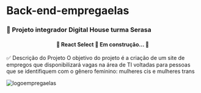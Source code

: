 # Back-end-empregaelas

### 🚀 Projeto integrador Digital House turma Serasa

<h4 align="center"> 
	🚧  React Select 🚀 Em construção...  🚧
</h4>

✅ Descrição do Projeto
O objetivo do projeto é a criação de um site de empregos que disponibilizará vagas na área de TI voltadas para pessoas que se identifiquem com o gênero feminino: mulheres cis e mulheres trans

![logoempregaelas](https://user-images.githubusercontent.com/102123328/178586700-ea0ba6fc-d475-4928-a325-03c226fc6445.jpeg)


